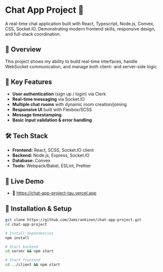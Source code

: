 # Chat App Project 🚀

A real-time chat application built with  React, Typescript, Node.js, Convex, CSS, Socket.IO. Demonstrating modern frontend skills, responsive design, and full-stack coordination.

## 📌 Overview
This project shows my ability to build real-time interfaces, handle WebSocket communication, and manage both client- and server-side logic.

## 🎯 Key Features
- **User authentication** (sign up / login) via Clerk
- **Real-time messaging** via Socket.IO
- **Multiple chat rooms** with dynamic room creation/joining
- **Responsive UI** built with Flexbox/SCSS
- **Message timestamping**
- **Basic input validation & error handling**

## 🛠️ Tech Stack
- **Frontend:** React, SCSS, Socket.IO client
- **Backend:** Node.js, Express, Socket.IO
- **Database:** Convex
- **Tools:** Webpack/Babel, ESLint, Prettier

## 🚀 Live Demo
- 🔗 https://chat-app-project-tau.vercel.app

## 🧩 Installation & Setup
```bash
git clone https://github.com/Jamirankinen/chat-app-project.git
cd chat-app-project

# Install dependencies
npm install

# Start backend
cd server && npm start

# Start frontend
cd ../client && npm start

